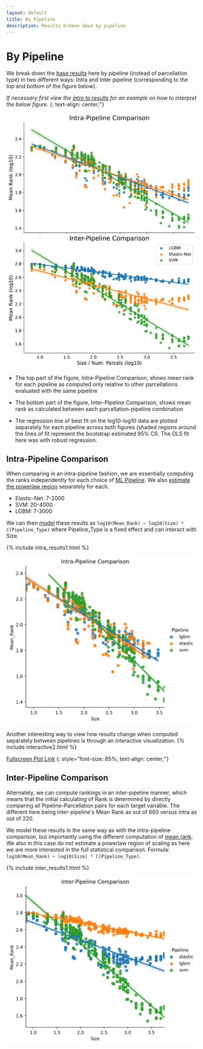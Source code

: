```yaml
---
layout: default
title: By Pipeline
description: Results broken down by pipeline
---
```


# By Pipeline

We break down the [base results](./base_results.md) here by pipeline (instead of parcellation type) in two different ways:
Intra and Inter pipeline (corresponding to the top and bottom of the figure below).

*If necessary first view the [intro to results](./results_intro.html)
for an example on how to interpret the below figure.*
{: text-align: center;"}

![By Pipeline](https://raw.githubusercontent.com/sahahn/parc_scaling/master/analyze/Figures/Figure3.png)

- The top part of the figure, Intra-Pipeline Comparison, shows mean rank
  for each pipeline as computed only relative to other parcellations evaluated with the same pipeline

- The bottom part of the figure, Inter-Pipeline Comparison, shows mean rank as
  calculated between each parcellation-pipeline combination

- The regression line of best fit on the log10-log10 data are plotted separately
  for each pipeline across both figures (shaded regions around the lines of fit represent the bootstrap estimated 95% CI).
  The OLS fit here was with robust regression.

## Intra-Pipeline Comparison

When comparing in an intra-pipeline fashion, we are essentially computing the ranks independently for each choice of [ML Pipeline](./ml_pipelines.html). We also [estimate the powerlaw region](./estimate_powerlaw.html) separately for each. 

- Elastic-Net: 7-2000
- SVM: 20-4000
- LGBM: 7-3000

We can then [model](./intro_to_results#modelling-results) these results as `log10(Mean_Rank) ~ log10(Size) * C(Pipeline_Type)` where Pipeline_Type is a fixed effect and can interact with Size.

{% include intra_results1.html %}

![By Pipeline](https://raw.githubusercontent.com/sahahn/parc_scaling/master/analyze/Figures/intra_plot1.png)

Another interesting way to view how results change when computed separately between pipelines is through an interactive visualization. 
{% include interactive2.html %}

[Fullscreen Plot Link](./interactive2.html)
{: style="font-size: 85%; text-align: center;"}

## Inter-Pipeline Comparison

Alternately, we can compute rankings in an inter-pipeline manner, which means that the initial calculating of Rank is determined by directly comparing all Pipeline-Parcellation pairs for each target variable. The different here being inter-pipeline's Mean Rank as out of 660 versus intra as out of 220.

We model these results in the same way as with the intra-pipeline comparison, but importantly using the different computation of [mean rank](./intro_to_results#mean-rank). We also in this case do not estimate a powerlaw region of scaling as here we are more interested in the full statistical comparison. Formula: `log10(Mean_Rank) ~ log10(Size) * C(Pipeline_Type)`. 

{% include inter_results1.html %}

![By Pipeline](https://raw.githubusercontent.com/sahahn/parc_scaling/master/analyze/Figures/inter_plot1.png)